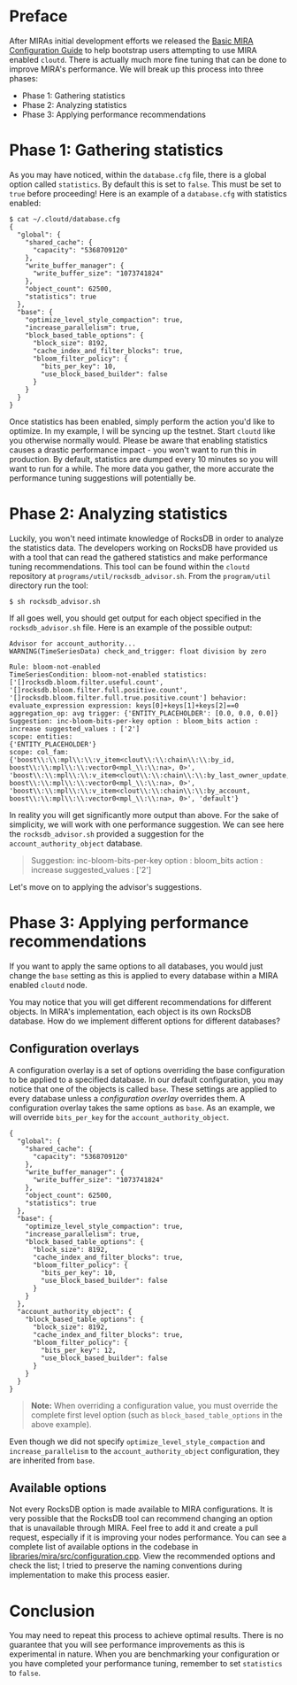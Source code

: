 # Preface

After MIRAs initial development efforts we released the [Basic MIRA Configuration Guide](https://github.com/cloutit/clout/blob/master/doc/mira.md) to help bootstrap users attempting to use MIRA enabled `cloutd`. There is actually much more fine tuning that can be done to improve MIRA's performance. We will break up this process into three phases:

* Phase 1: Gathering statistics
* Phase 2: Analyzing statistics
* Phase 3: Applying performance recommendations

# Phase 1: Gathering statistics

As you may have noticed, within the `database.cfg` file, there is a global option called `statistics`. By default this is set to `false`. This must be set to `true` before proceeding! Here is an example of a `database.cfg` with statistics enabled:

```
$ cat ~/.cloutd/database.cfg 
{
  "global": {
    "shared_cache": {
      "capacity": "5368709120"
    },
    "write_buffer_manager": {
      "write_buffer_size": "1073741824"
    },
    "object_count": 62500,
    "statistics": true
  },
  "base": {
    "optimize_level_style_compaction": true,
    "increase_parallelism": true,
    "block_based_table_options": {
      "block_size": 8192,
      "cache_index_and_filter_blocks": true,
      "bloom_filter_policy": {
        "bits_per_key": 10,
        "use_block_based_builder": false
      }
    }
  }
}

```

Once statistics has been enabled, simply perform the action you'd like to optimize. In my example, I will be syncing up the testnet. Start `cloutd` like you otherwise normally would. Please be aware that enabling statistics causes a drastic performance impact - you won't want to run this in production. By default, statistics are dumped every 10 minutes so you will want to run for a while. The more data you gather, the more accurate the performance tuning suggestions will potentially be.

# Phase 2: Analyzing statistics

Luckily, you won't need intimate knowledge of RocksDB in order to analyze the statistics data. The developers working on RocksDB have provided us with a tool that can read the gathered statistics and make performance tuning recommendations. This tool can be found within the `cloutd` repository at `programs/util/rocksdb_advisor.sh`. From the `program/util` directory run the tool:

```
$ sh rocksdb_advisor.sh

```

If all goes well, you should get output for each object specified in the `rocksdb_advisor.sh` file. Here is an example of the possible output:

```
Advisor for account_authority...
WARNING(TimeSeriesData) check_and_trigger: float division by zero

Rule: bloom-not-enabled
TimeSeriesCondition: bloom-not-enabled statistics: ['[]rocksdb.bloom.filter.useful.count', '[]rocksdb.bloom.filter.full.positive.count', '[]rocksdb.bloom.filter.full.true.positive.count'] behavior: evaluate_expression expression: keys[0]+keys[1]+keys[2]==0 aggregation_op: avg trigger: {'ENTITY_PLACEHOLDER': [0.0, 0.0, 0.0]}
Suggestion: inc-bloom-bits-per-key option : bloom_bits action : increase suggested_values : ['2']
scope: entities:
{'ENTITY_PLACEHOLDER'}
scope: col_fam:
{'boost\\:\\:mpl\\:\\:v_item<clout\\:\\:chain\\:\\:by_id, boost\\:\\:mpl\\:\\:vector0<mpl_\\:\\:na>, 0>', 'boost\\:\\:mpl\\:\\:v_item<clout\\:\\:chain\\:\\:by_last_owner_update, boost\\:\\:mpl\\:\\:vector0<mpl_\\:\\:na>, 0>', 'boost\\:\\:mpl\\:\\:v_item<clout\\:\\:chain\\:\\:by_account, boost\\:\\:mpl\\:\\:vector0<mpl_\\:\\:na>, 0>', 'default'}
```

In reality you will get significantly more output than above. For the sake of simplicity, we will work with one performance suggestion. We can see here the `rocksdb_advisor.sh` provided a suggestion for the `account_authority_object` database.

> Suggestion: inc-bloom-bits-per-key option : bloom_bits action : increase suggested_values : ['2']

Let's move on to applying the advisor's suggestions.

# Phase 3: Applying performance recommendations

If you want to apply the same options to all databases, you would just change the `base` setting as this is applied to every database within a MIRA enabled `cloutd` node.

You may notice that you will get different recommendations for different objects. In MIRA's implementation, each object is its own RocksDB database. How do we implement different options for different databases?

## Configuration overlays

A configuration overlay is a set of options overriding the base configuration to be applied to a specified database. In our default configuration, you may notice that one of the objects is called `base`. These settings are applied to every database unless a *configuration overlay* overrides them. A configuration overlay takes the same options as `base`. As an example, we will override `bits_per_key` for the `account_authority_object`.

```
{
  "global": {
    "shared_cache": {
      "capacity": "5368709120"
    },
    "write_buffer_manager": {
      "write_buffer_size": "1073741824"
    },
    "object_count": 62500,
    "statistics": true
  },
  "base": {
    "optimize_level_style_compaction": true,
    "increase_parallelism": true,
    "block_based_table_options": {
      "block_size": 8192,
      "cache_index_and_filter_blocks": true,
      "bloom_filter_policy": {
        "bits_per_key": 10,
        "use_block_based_builder": false
      }
    }
  },
  "account_authority_object": {
    "block_based_table_options": {
      "block_size": 8192,
      "cache_index_and_filter_blocks": true,
      "bloom_filter_policy": {
        "bits_per_key": 12,
        "use_block_based_builder": false
      }
    }
  }
}
```

> **Note:** When overriding a configuration value, you must override the complete first level option (such as `block_based_table_options` in the above example).

Even though we did not specify `optimize_level_style_compaction` and `increase_parallelism` to the `account_authority_object` configuration, they are inherited from `base`.

## Available options

Not every RocksDB option is made available to MIRA configurations. It is very possible that the RocksDB tool can recommend changing an option that is unavailable through MIRA. Feel free to add it and create a pull request, especially if it is improving your nodes performance. You can see a complete list of available options in the codebase in [libraries/mira/src/configuration.cpp](https://github.com/cloutit/clout/blob/master/libraries/mira/src/configuration.cpp). View the recommended options and check the list; I tried to preserve the naming conventions during implementation to make this process easier.

# Conclusion

You may need to repeat this process to achieve optimal results. There is no guarantee that you will see performance improvements as this is experimental in nature. When you are benchmarking your configuration or you have completed your performance tuning, remember to set `statistics` to `false`.

